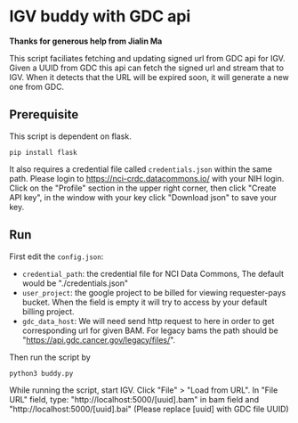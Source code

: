 # IGV buddy with GDC api

**Thanks for generous help from Jialin Ma**

This script faciliates fetching and updating signed url from GDC api for IGV. Given a UUID from GDC this api can fetch the signed url and stream that to IGV. When it detects that the URL will be expired soon, it will generate a new one from GDC.

## Prerequisite

This script is dependent on flask.

```
pip install flask
```
It also requires a credential file called `credentials.json` within the same path. Please login to https://nci-crdc.datacommons.io/ with your NIH login. Click on the "Profile" section in the upper right corner, then click "Create API key", in the window with your key click "Download json" to save your key.


## Run

First edit the `config.json`:
- `credential_path`: the credential file for NCI Data Commons, The default would be "./credentials.json"
- `user_project`: the google project to be billed for viewing requester-pays bucket. When the field is empty it will try to access by your default billing project.
- `gdc_data_host`: We will need send http request to here in order to get corresponding url for given BAM. For legacy bams the path should be "https://api.gdc.cancer.gov/legacy/files/".

Then run the script by
```
python3 buddy.py
```

While running the script, start IGV. Click "File" > "Load from URL".
In "File URL" field, type: "http://localhost:5000/[uuid].bam" in bam field and "http://localhost:5000/[uuid].bai" (Please replace [uuid] with GDC file UUID)

